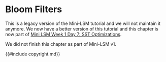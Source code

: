 # Bloom Filters


<div class="warning">

This is a legacy version of the Mini-LSM tutorial and we will not maintain it anymore. We now have a better version of this tutorial 
and this chapter is now part of [Mini LSM Week 1 Day 7: SST Optimizations](./week1-07-sst-optimizations.md).

</div>

We did not finish this chapter as part of Mini-LSM v1.

{{#include copyright.md}}
